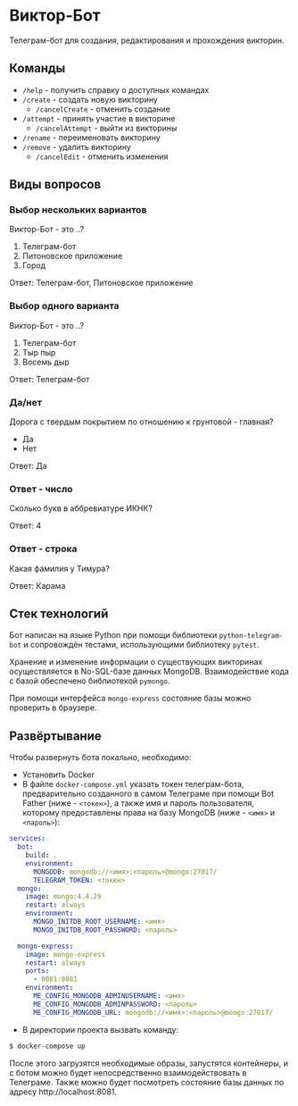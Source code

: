 
# Виктор-Бот

Телеграм-бот для создания, редактирования и прохождения викторин.

## Команды
- `/help` - получить справку о доступных командах
- `/create` - создать новую викторину
    - `/cancelCreate` - отменить создание
- `/attempt` - принять участие в викторине
    - `/cancelAttempt` - выйти из викторины
- `/rename` - переименовать викторину
- `/remove` - удалить викторину
    - `/cancelEdit` - отменить изменения

## Виды вопросов

### Выбор нескольких вариантов

Виктор-Бот - это ..?

1. Телеграм-бот
2. Питоновское приложение
3. Город

Ответ: Телеграм-бот, Питоновское приложение

### Выбор одного варианта

Виктор-Бот - это ..?

1. Телеграм-бот
2. Тыр пыр
3. Восемь дыр

Ответ: Телеграм-бот

### Да/нет

Дорога с твердым покрытием по отношению к грунтовой - главная?

- Да
- Нет

Ответ: Да

### Ответ - число

Сколько букв в аббревиатуре ИКНК?

Ответ: 4

### Ответ - строка

Какая фамилия у Тимура?

Ответ: Карама

## Стек технологий

Бот написан на языке Python при помощи библиотеки `python-telegram-bot` и сопровождён тестами, использующими библиотеку `pytest`.

Хранение и изменение информации о существующих викторинах осуществляется в No-SQL-базе данных MongoDB. Взаимодействие кода с базой обеспечено библиотекой `pymongo`.

При помощи интерфейса `mongo-express` состояние базы можно проверить в браузере.

## Развёртывание

Чтобы развернуть бота локально, необходимо:
- Установить Docker
- В файле `docker-compose.yml` указать токен телеграм-бота, предварительно созданного в самом Телеграме при помощи Bot Father (ниже - `<токен>`), а также имя и пароль пользователя, которому предоставлены права на базу MongoDB (ниже - `<имя>` и `<пароль>`):

```yml
services:
  bot:
    build: .
    environment:
      MONGODB: mongodb://<имя>:<пароль>@mongo:27017/
      TELEGRAM_TOKEN: <токен>
  mongo:
    image: mongo:4.4.29
    restart: always
    environment:
      MONGO_INITDB_ROOT_USERNAME: <имя>
      MONGO_INITDB_ROOT_PASSWORD: <пароль>

  mongo-express:
    image: mongo-express
    restart: always
    ports:
      - 8081:8081
    environment:
      ME_CONFIG_MONGODB_ADMINUSERNAME: <имя>
      ME_CONFIG_MONGODB_ADMINPASSWORD: <пароль>
      ME_CONFIG_MONGODB_URL: mongodb://<имя>:<пароль>@mongo:27017/
```
- В директории проекта вызвать команду:
```sh
$ docker-compose up
```
После этого загрузятся необходимые образы, запустятся контейнеры, и с ботом можно будет непосредственно взаимодействовать в Телеграме. Также можно будет посмотреть состояние базы данных по адресу http://localhost:8081.